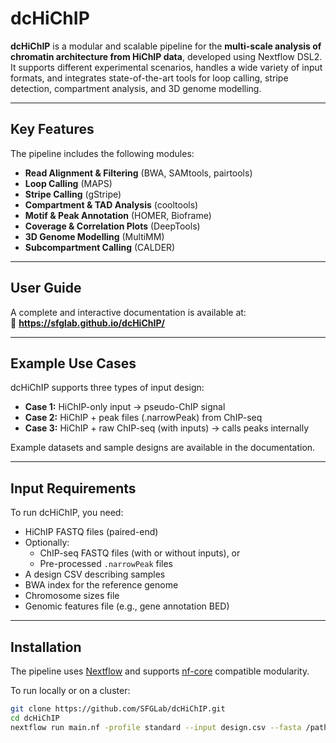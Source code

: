 # dcHiChIP

**dcHiChIP** is a modular and scalable pipeline for the **multi-scale analysis of chromatin architecture from HiChIP data**, developed using Nextflow DSL2. It supports different experimental scenarios, handles a wide variety of input formats, and integrates state-of-the-art tools for loop calling, stripe detection, compartment analysis, and 3D genome modelling.

---

## Key Features

The pipeline includes the following modules:

- **Read Alignment & Filtering** (BWA, SAMtools, pairtools)
- **Loop Calling** (MAPS)
- **Stripe Calling** (gStripe)
- **Compartment & TAD Analysis** (cooltools)
- **Motif & Peak Annotation** (HOMER, Bioframe)
- **Coverage & Correlation Plots** (DeepTools)
- **3D Genome Modelling** (MultiMM)
- **Subcompartment Calling** (CALDER)

---

## User Guide

A complete and interactive documentation is available at:  
📘 **https://sfglab.github.io/dcHiChIP/**

---

## Example Use Cases

dcHiChIP supports three types of input design:

- **Case 1:** HiChIP-only input → pseudo-ChIP signal
- **Case 2:** HiChIP + peak files (.narrowPeak) from ChIP-seq
- **Case 3:** HiChIP + raw ChIP-seq (with inputs) → calls peaks internally

Example datasets and sample designs are available in the documentation.

---

## Input Requirements

To run dcHiChIP, you need:

- HiChIP FASTQ files (paired-end)
- Optionally:
  - ChIP-seq FASTQ files (with or without inputs), or
  - Pre-processed `.narrowPeak` files
- A design CSV describing samples
- BWA index for the reference genome
- Chromosome sizes file
- Genomic features file (e.g., gene annotation BED)

---

## Installation

The pipeline uses [Nextflow](https://www.nextflow.io/) and supports [nf-core](https://nf-co.re/) compatible modularity.

To run locally or on a cluster:

```bash
git clone https://github.com/SFGLab/dcHiChIP.git
cd dcHiChIP
nextflow run main.nf -profile standard --input design.csv --fasta /path/to/genome.fa ...
